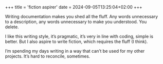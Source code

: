 +++
title = 'fiction aspirer'
date = 2024-09-05T13:25:04+02:00
+++

Writing documentation makes you shed all the fluff.
Any words unnecessary to a description, any words unnecessary to make you understood.
You delete.

I like this writing style, it’s pragmatic, it’s very in line with coding, simple is better.
But I also aspire to write fiction, which requires the fluff (I think).

I’m spending my days writing in a way that can’t be used for my other projects. 
It’s hard to reconcile, sometimes.


